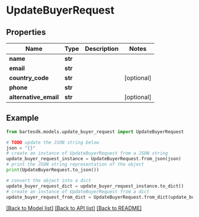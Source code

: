 # UpdateBuyerRequest


## Properties

Name | Type | Description | Notes
------------ | ------------- | ------------- | -------------
**name** | **str** |  | 
**email** | **str** |  | 
**country_code** | **str** |  | [optional] 
**phone** | **str** |  | 
**alternative_email** | **str** |  | [optional] 

## Example

```python
from bartesdk.models.update_buyer_request import UpdateBuyerRequest

# TODO update the JSON string below
json = "{}"
# create an instance of UpdateBuyerRequest from a JSON string
update_buyer_request_instance = UpdateBuyerRequest.from_json(json)
# print the JSON string representation of the object
print(UpdateBuyerRequest.to_json())

# convert the object into a dict
update_buyer_request_dict = update_buyer_request_instance.to_dict()
# create an instance of UpdateBuyerRequest from a dict
update_buyer_request_from_dict = UpdateBuyerRequest.from_dict(update_buyer_request_dict)
```
[[Back to Model list]](../README.md#documentation-for-models) [[Back to API list]](../README.md#documentation-for-api-endpoints) [[Back to README]](../README.md)


